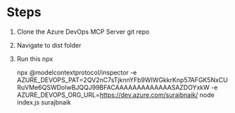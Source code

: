 # Steps

1. Clone the Azure DevOps MCP Server git repo

2. Navigate to dist folder

3. Run this npx

    npx @modelcontextprotocol/inspector -e AZURE_DEVOPS_PAT=2QV2nC7sTjknnYFb9WIWGkkrKnp57AFGK5NxCURuVMe6QSWDoIwBJQQJ99BFACAAAAAAAAAAAAASAZDOYxkW -e AZURE_DEVOPS_ORG_URL=https://dev.azure.com/surajbnaik/ node index.js surajbnaik